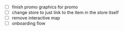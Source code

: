 - [ ] finish promo graphics for promo
- [ ] change store to just link to the item in the store itself
- [ ] remove interactive map
- [ ] onboarding flow
